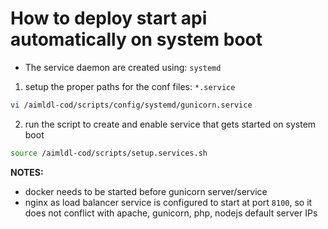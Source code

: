 # How to deploy start api automatically on system boot

* The service daemon are created using: `systemd`

1. setup the proper paths for the conf files: `*.service`
  ```bash
  vi /aimldl-cod/scripts/config/systemd/gunicorn.service
  ```
2. run the script to create and enable service that gets started on system boot
  ```bash
  source /aimldl-cod/scripts/setup.services.sh
  ```

**NOTES:**
* docker needs to be started before gunicorn server/service
* nginx as load balancer service is configured to start at port `8100`, so it does not conflict with apache, gunicorn, php, nodejs default server IPs
